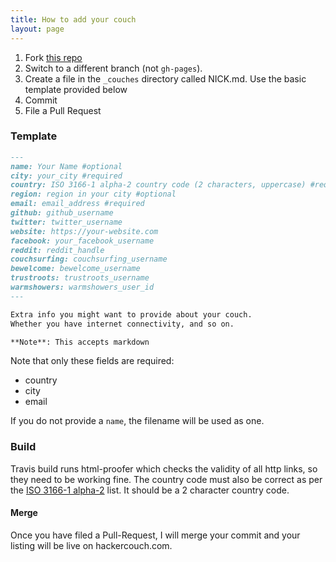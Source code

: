 ```yaml
---
title: How to add your couch
layout: page
---
```


1. Fork [this repo][fork]
2. Switch to a different branch (not `gh-pages`).
2. Create a file in the `_couches` directory called NICK.md. Use the basic template provided below
3. Commit
4. File a Pull Request

### Template

```md
---
name: Your Name #optional
city: your_city #required
country: ISO 3166-1 alpha-2 country code (2 characters, uppercase) #required
region: region in your city #optional
email: email_address #required
github: github_username
twitter: twitter_username
website: https://your-website.com
facebook: your_facebook_username
reddit: reddit_handle
couchsurfing: couchsurfing_username
bewelcome: bewelcome_username
trustroots: trustroots_username
warmshowers: warmshowers_user_id
---

Extra info you might want to provide about your couch.
Whether you have internet connectivity, and so on.

**Note**: This accepts markdown
```

Note that only these fields are required:

- country
- city
- email

If you do not provide a `name`, the filename will be used as one.

### Build

Travis build runs html-proofer which checks the validity of all http links,
so they need to be working fine. The country code must also be correct as per
the [ISO 3166-1 alpha-2](https://en.wikipedia.org/wiki/ISO_3166-1_alpha-2) list.
It should be a 2 character country code.

#### Merge

Once you have filed a Pull-Request, I will merge your commit and your
listing will be live on hackercouch.com.

[fork]: https://github.com/captn3m0/hackercouch "Click the Fork button"
